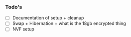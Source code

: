 ### Todo's

- [ ] Documentation of setup + cleanup
- [ ] Swap + Hibernation + what is the 18gb encrypted thing
- [ ] NVF setup
